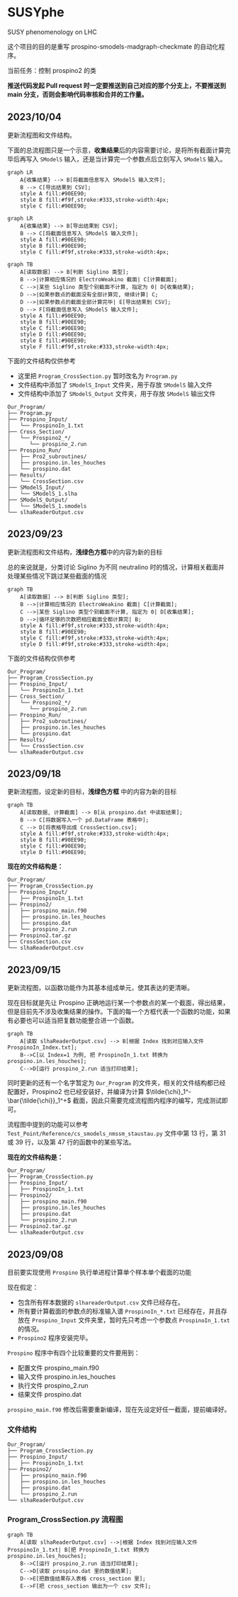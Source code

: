 # SUSYphe

SUSY phenomenology on LHC

这个项目的目的是重写 prospino-smodels-madgraph-checkmate 的自动化程序。

当前任务：控制 prospino2 的类

**推送代码发起 Pull request 时一定要推送到自己对应的那个分支上，不要推送到 main 分支，否则会影响代码审核和合并的工作量。**

## 2023/10/04

更新流程图和文件结构。

下面的总流程图只是一个示意，**收集结果**后的内容需要讨论，是将所有截面计算完毕后再写入 `SModelS` 输入，还是当计算完一个参数点后立刻写入 `SModelS` 输入。

```mermaid
graph LR
    A{收集结果} --> B[将截面信息写入 SModelS 输入文件];
    B --> C[导出结果到 CSV];
    style A fill:#90EE90;
    style B fill:#f9f,stroke:#333,stroke-width:4px;
    style C fill:#90EE90;
```

```mermaid
graph LR
    A{收集结果} --> B[导出结果到 CSV];
    B --> C[将截面信息写入 SModelS 输入文件];
    style A fill:#90EE90;
    style B fill:#90EE90;
    style C fill:#f9f,stroke:#333,stroke-width:4px;
```

```mermaid
graph TB
    A[读取数据] --> B[判断 Siglino 类型];
    B -->|计算相应情况的 ElectroWeakino 截面| C[计算截面];
    C -->|某些 Siglino 类型个别截面不计算, 指定为 0| D{收集结果};
    D -->|如果参数点的截面没有全部计算完, 继续计算| C;
    D -->|如果参数点的截面全部计算完毕| E[导出结果到 CSV];
    D --> F[将截面信息写入 SModelS 输入文件];
    style A fill:#90EE90;
    style B fill:#90EE90;
    style C fill:#90EE90;
    style D fill:#90EE90;
    style E fill:#90EE90;
    style F fill:#f9f,stroke:#333,stroke-width:4px;
```

下面的文件结构仅供参考

- 这里把 `Program_CrossSection.py` 暂时改名为 `Program.py`
- 文件结构中添加了 `SModelS_Input` 文件夹，用于存放 `SModelS` 输入文件
- 文件结构中添加了 `SModelS_Output` 文件夹，用于存放 `SModelS` 输出文件

```text
Our_Program/
├── Program.py
├── Prospino_Input/
│   └── ProspinoIn_1.txt
├── Cross_Section/
│   └── Prospino2_*/
│      └── prospino_2.run
├── Prospino_Run/
│   ├── Pro2_subroutines/
│   ├── prospino.in.les_houches
│   └── prospino.dat
├── Results/
│   └── CrossSection.csv
├── SModelS_Input/
│   └── SModelS_1.slha
├── SModelS_Output/
│   └── SModelS_1.smodels
└── slhaReaderOutput.csv
```

## 2023/09/23

更新流程图和文件结构，**浅绿色方框**中的内容为新的目标

总的来说就是，分类讨论 Siglino 为不同 neutralino 时的情况，计算相关截面并处理某些情况下跳过某些截面的情况

```mermaid
graph TB
    A[读取数据] --> B[判断 Siglino 类型];
    B -->|计算相应情况的 ElectroWeakino 截面| C[计算截面];
    C -->|某些 Siglino 类型个别截面不计算, 指定为 0| D[收集结果];
    D -->|循环足够的次数把相应截面全都计算完| B;
    style A fill:#f9f,stroke:#333,stroke-width:4px;
    style B fill:#90EE90;
    style C fill:#f9f,stroke:#333,stroke-width:4px;
    style D fill:#f9f,stroke:#333,stroke-width:4px;
```

下面的文件结构仅供参考

```text
Our_Program/
├── Program_CrossSection.py
├── Prospino_Input/
│   └── ProspinoIn_1.txt
├── Cross_Section/
│   └── Prospino2_*/
│      └── prospino_2.run
├── Prospino_Run/
│   ├── Pro2_subroutines/
│   ├── prospino.in.les_houches
│   └── prospino.dat
├── Results/
│   └── CrossSection.csv
└── slhaReaderOutput.csv
```

## 2023/09/18

更新流程图，设定新的目标，**浅绿色方框** 中的内容为新的目标

```mermaid
graph TB
    A[读取数据, 计算截面] --> B[从 prospino.dat 中读取结果];
    B --> C[将数据写入一个 pd.DataFrame 表格中];
    C --> D[将表格导出成 CrossSection.csv];
    style A fill:#f9f,stroke:#333,stroke-width:4px;
    style B fill:#90EE90;
    style C fill:#90EE90;
    style D fill:#90EE90;
```

**现在的文件结构是：**

```text
Our_Program/
├── Program_CrossSection.py
├── Prospino_Input/
│   ├── ProspinoIn_1.txt
├── Prospino2/
│   ├── prospino_main.f90
│   ├── prospino.in.les_houches
│   ├── prospino.dat
│   └── prospino_2.run
├── Prospino2.tar.gz
├── CrossSection.csv
└── slhaReaderOutput.csv
```

## 2023/09/15

更新流程图，以函数功能作为其基本组成单元，使其表达的更清晰。

现在目标就是先让 Prospino 正确地运行某一个参数点的某一个截面，得出结果，但是目前先不涉及收集结果的操作。下面的每一个方框代表一个函数的功能，如果有必要也可以适当把复数功能整合进一个函数。

```mermaid
graph TB
    A[读取 slhaReaderOutput.csv] --> B[根据 Index 找到对应输入文件 ProspinoIn_Index.txt];
    B-->C[以 Index=1 为例, 把 ProspinoIn_1.txt 转换为 prospino.in.les_houches];
    C-->D[运行 prospino_2.run 适当打印结果];
```

同时更新的还有一个名字暂定为 `Our_Program` 的文件夹，相关的文件结构都已经配置好，Prospino2 也已经安装好，并编译为计算 $\tilde{\chi}_1^- \bar{\tilde{\chi}}_1^+$ 截面，因此只需要完成流程图内程序的编写，完成测试即可。

流程图中提到的功能可以参考 `Test_Point/Reference/cs_smodels_nmssm_staustau.py` 文件中第 13 行，第 31 或 39 行，以及第 47 行的函数中的某些写法。

**现在的文件结构是：**

```text
Our_Program/
├── Program_CrossSection.py
├── Prospino_Input/
│   ├── ProspinoIn_1.txt
├── Prospino2/
│   ├── prospino_main.f90
│   ├── prospino.in.les_houches
│   ├── prospino.dat
│   └── prospino_2.run
├── Prospino2.tar.gz
└── slhaReaderOutput.csv
```

## 2023/09/08

目前要实现使用 `Prospino` 执行单进程计算单个样本单个截面的功能

现在假定：

- 包含所有样本数据的 `slhareaderOutput.csv` 文件已经存在。
- 所有要计算截面的参数点的标准输入谱 `ProspinoIn_*.txt` 已经存在，并且存放在 `Prospino_Input` 文件夹里，暂时先只考虑一个参数点 `ProspinoIn_1.txt` 的情况。
- `Prospino2` 程序安装完毕。

`Prospino` 程序中有四个比较重要的文件要用到：

- 配置文件 prospino_main.f90
- 输入文件 prospino.in.les_houches
- 执行文件 prospino_2.run
- 结果文件 prospino.dat

`prospino_main.f90` 修改后需要重新编译，现在先设定好任一截面，提前编译好。

### 文件结构

```text
Our_Program/
├── Program_CrossSection.py
├── Prospino_Input/
│   ├── ProspinoIn_1.txt
├── Prospino2/
│   ├── prospino_main.f90
│   ├── prospino.in.les_houches
│   ├── prospino.dat
│   └── prospino_2.run
└── slhaReaderOutput.csv
```

### Program_CrossSection.py 流程图

```mermaid
graph TB
    A[读取 slhaReaderOutput.csv] -->|根据 Index 找到对应输入文件 ProspinoIn_1.txt| B[把 ProspinoIn_1.txt 转换为 prospino.in.les_houches];
    B-->C[运行 prospino_2.run 适当打印结果];
    C-->D[读取 prospino.dat 里的数值结果];
    D-->E[把数值结果存入表格 cross_section 里];
    E-->F[把 cross_section 输出为一个 csv 文件];
```
